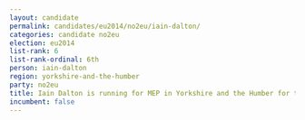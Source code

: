 ```yaml
---
layout: candidate
permalink: candidates/eu2014/no2eu/iain-dalton/
categories: candidate no2eu
election: eu2014
list-rank: 6
list-rank-ordinal: 6th
person: iain-dalton
region: yorkshire-and-the-humber
party: no2eu
title: Iain Dalton is running for MEP in Yorkshire and the Humber for the No2EU party
incumbent: false
---
```

